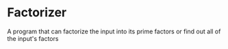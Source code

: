 # Factorizer
 A program that can factorize the input into its prime factors or find out all of the input's factors
